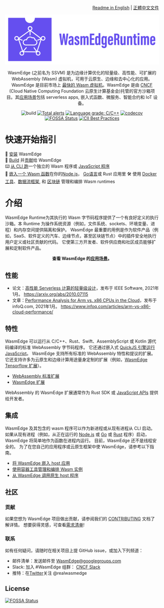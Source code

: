 <div align="right">

  [Readme in English](README.md) | [正體中文文件](README-zh-TW.md)

</div>

<div align="center">
  
![WasmEdge Logo](/docs/wasmedge-runtime-logo.png)

WasmEdge (之前名为 SSVM) 是为边缘计算优化的轻量级、高性能、可扩展的 WebAssembly (Wasm) 虚拟机，可用于云原生、边缘和去中心化的应用。WasmEdge 是目前市场上 [最快的 Wasm 虚拟机](https://ieeexplore.ieee.org/document/9214403)。WasmEdge 是由 [CNCF](https://www.cncf.io/) (Cloud Native Computing Foundation 云原生计算基金会)托管的官方沙箱项目。其[应用场景](docs/use_cases-zh.md)包括 serverless apps, 嵌入式函数、微服务、智能合约和 IoT 设备。

![build](https://github.com/WasmEdge/WasmEdge/workflows/build/badge.svg)
[![Total alerts](https://img.shields.io/lgtm/alerts/g/WasmEdge/WasmEdge.svg?logo=lgtm&logoWidth=18)](https://lgtm.com/projects/g/WasmEdge/WasmEdge/alerts/)
[![Language grade: C/C++](https://img.shields.io/lgtm/grade/cpp/g/WasmEdge/WasmEdge.svg?logo=lgtm&logoWidth=18)](https://lgtm.com/projects/g/WasmEdge/WasmEdge/context:cpp)
[![codecov](https://codecov.io/gh/WasmEdge/WasmEdge/branch/master/graph/badge.svg)](https://codecov.io/gh/WasmEdge/WasmEdge)
[![FOSSA Status](https://app.fossa.com/api/projects/git%2Bgithub.com%2FWasmEdge%2FWasmEdge.svg?type=shield)](https://app.fossa.com/projects/git%2Bgithub.com%2FWasmEdge%2FWasmEdge?ref=badge_shield)
[![CII Best Practices](https://bestpractices.coreinfrastructure.org/projects/5059/badge)](https://bestpractices.coreinfrastructure.org/projects/5059)
  
</div>
  
# 快速开始指引

🚀 [安装](docs/install.md) WasmEdge\
🤖 [Build](docs/build.md) 并[贡献](docs/contribution.md)给 WasmEdge\
⌨️  [从 CLI 跑](docs/run.md)一个独立的 Wasm 程序或 [JavaScript 程序](docs/run_javascript.md) \
🔌 [嵌入一个 Wasm 函数](https://www.secondstate.io/articles/getting-started-with-rust-function/)在你的[Node.js](https://github.com/second-state/wasm-learning/tree/master/ssvm/file-example)， [Go语言](https://github.com/second-state/WasmEdge-go/tree/master/examples/go_mtcnn)或 Rust 应用里
🛠 使用 [Docker 工具](https://www.secondstate.io/articles/manage-webassembly-apps-in-wasmedge-using-docker-tools/)、[数据流框架](https://www.secondstate.io/articles/yomo-wasmedge-real-time-data-streams/), 和 [区块链](https://medium.com/ethereum-on-steroids/running-ethereum-smart-contracts-in-a-substrate-blockchain-56fbc27fc95a) 管理和编排 Wasm runtimes


# 介绍

WasmEdge Runtime为其执行的 Wasm 字节码程序提供了一个有良好定义的执行沙箱。本 Runtime 为操作系统资源（例如，文件系统、sockets、环境变量、进程）和内存空间提供隔离和保护。 WasmEdge 最重要的用例是作为软件产品（例如，SaaS、软件定义的汽车、边缘节点，甚至区块链节点）中的插件安全地执行用户定义或社区贡献的代码。 它使第三方开发者、软件供应商和社区成员能够扩展和定制软件产品。

<div align="center">
  
**查看 WasmEdge 的[应用场景](docs/use_cases-zh.md)。**

</div>

## 性能

* 论文：[高性能 Serverless 计算的轻量级设计](https://arxiv.org/abs/2010.07115)，发布于 IEEE Software, 2021年1月。 https://arxiv.org/abs/2010.07115
* 文章：[Performance Analysis for Arm vs. x86 CPUs in the Cloud](https://www.infoq.com/articles/arm-vs-x86-cloud-performance/)，发布于 infoQ.com, 2021年1月。 https://www.infoq.com/articles/arm-vs-x86-cloud-performance/

## 特性

WasmEdge 可以运行从 C/C++、Rust、Swift、AssemblyScript 或 Kotlin 源代码编译的标准 WebAssembly 字节码程序。 它还通过嵌入式 [QuickJS 引擎](https://github.com/second-state/wasmedge-quickjs)[运行 JavaScript](docs/run_javascript.md)。 WasmEdge 支持所有标准的 WebAssembly 特性和提议的扩展。 它还支持许多为云原生和边缘计算用途量身定制的扩展（例如，[WasmEdge Tensorflow 扩展](https://www.secondstate.io/articles/wasi-tensorflow/)）。

* [WebAssembly 标准扩展](docs/extensions.md#webassembly-standard-extensions)
* [WasmEdge 扩展](docs/extensions.md#wasmedge-extensions)

WebAssembly 的 WasmEdge 扩展通常作为 Rust SDK 或 [JavaScript APIs](docs/run_javascript.md) 提供给开发者。

## 集成

WasmEdge 及其包含的 wasm 程序可以作为新进程或从现有进程从 CLI 启动。 如果从现有进程（例如，从正在运行的 [Node.js](https://www.secondstate.io/articles/getting-started-with-rust-function/) 或 [Go](https://www.secondstate.io/articles/extend-golang-app-with-webassembly-rust/) 或 [Rust](https://github.com/super-node/WasmEdge/tree/master/wasmedge-rs) 程序）启动，WasmEdge 将简单地作为函数在进程内运行。 目前，WasmEdge 还不是线程安全的。 为了在您自己的应用程序或云原生框架中使 WasmEdge，请参考以下指南。

* [将 WasmEdge 嵌入 host 应用](docs/integrations.md#embed-wasmedge-into-a-host-application)
* [使用容器工具管理和编排 Wasm 实例](docs/integrations.md#use-wasmedge-as-a-docker-like-container)
* [从 WasmEdge 调用原生 host 程序](docs/integrations.md#call-native-host-functions-from-wasmedge)

## 社区

### 贡献

如果您想为 WasmEdge 项目做出贡献，请参阅我们的 [CONTRIBUTING](docs/CONTRIBUTING.md) 文档了解详情。 想要获得灵感，可查看[需求清单](docs/wish_list.md)!

### 联系

如有任何疑问，请随时在相关项目上提 GitHub issue，或加入下列频道：

* 邮件清单：发送邮件至 [WasmEdge@googlegroups.com](https://groups.google.com/g/wasmedge/)
* Slack: 加入 #WasmEdge 组群： [CNCF Slack](https://slack.cncf.io/)
* 推特：在[Twitter](https://twitter.com/realwasmedge)关注 @realwasmedge

## License

[![FOSSA Status](https://app.fossa.com/api/projects/git%2Bgithub.com%2FWasmEdge%2FWasmEdge.svg?type=large)](https://app.fossa.com/projects/git%2Bgithub.com%2FWasmEdge%2FWasmEdge?ref=badge_large)

